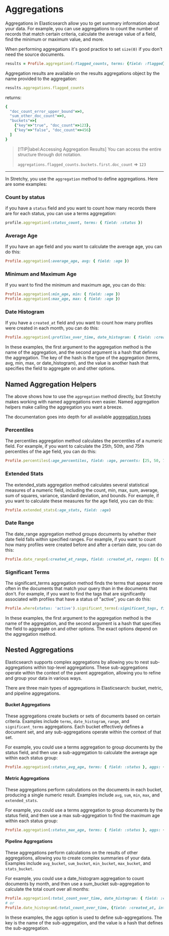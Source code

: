 # Aggregations

Aggregations in Elasticsearch allow you to get summary information about your data. For example, you can use aggregations to count the number of records that match certain criteria, calculate the average value of a field, find the minimum or maximum value, and more.


When performing aggregations it's good practice to set `size(0)` if you don't need the source documents.

```ruby
results = Profile.aggregation(:flagged_counts, terms: {field: :flagged}).size(0)
```

Aggregation results are available on the results aggregations object by the name provided to the aggregation:

```ruby
results.aggregations.flagged_counts
```

returns:
```ruby
{
  "doc_count_error_upper_bound"=>0,
  "sum_other_doc_count"=>0,
  "buckets"=>[
    {"key"=>"true", "doc_count"=>123},
    {"key"=>"false", "doc_count"=>456}
  ]
}
```

>[!TIP|label:Accessing Aggregation Results] 
>You can access the entire structure through dot notation. 
>
>`aggregations.flagged_counts.buckets.first.doc_count` => `123`


--- 

In Stretchy, you use the `aggregation` method to define aggregations. Here are some examples:

### Count by status 

if you have a `status` field and you want to count how many records there are for each status, you can use a terms aggregation:
```ruby
profile.aggregation(:status_count, terms: { field: :status })
```


### Average Age

If you have an age field and you want to calculate the average age, you can do this:

```ruby
Profile.aggregation(:average_age, avg: { field: :age })
```

### Minimum and Maximum Age

If you want to find the minimum and maximum age, you can do this:

```ruby
Profile.aggregation(:min_age, min: { field: :age })
Profile.aggregation(:max_age, max: { field: :age })
```

### Date Histogram

If you have a `created_at` field and you want to count how many profiles were created in each month, you can do this:
```ruby
Profile.aggregation(:profiles_over_time, date_histogram: { field: :created_at, interval: 'month' })
```

In these examples, the first argument to the aggregation method is the name of the aggregation, and the second argument is a hash that defines the aggregation. The key of the hash is the type of the aggregation (terms, avg, min, max, or date_histogram), and the value is another hash that specifies the field to aggregate on and other options.

## Named Aggregation Helpers

The above shows how to use the `aggregation` method directly, but Stretchy makes working with named aggregations even easier. Named aggregation helpers make calling the aggregation you want a breeze.

The documentation goes into depth for all available [aggregation types](/doc/stretchy/relations/AggregationMethods)

### Percentiles

The percentiles aggregation method calculates the percentiles of a numeric field. For example, if you want to calculate the 25th, 50th, and 75th percentiles of the age field, you can do this:
```ruby
Profile.percentiles(:age_percentiles, field: :age, percents: [25, 50, 75])
```

### Extended Stats

The extended_stats aggregation method calculates several statistical measures of a numeric field, including the count, min, max, sum, average, sum of squares, variance, standard deviation, and bounds. For example, if you want to calculate these measures for the age field, you can do this:

```ruby
Profile.extended_stats(:age_stats, field: :age)
```

### Date Range

The date_range aggregation method groups documents by whether their date field falls within specified ranges. For example, if you want to count how many profiles were created before and after a certain date, you can do this:
```ruby
Profile.date_range(:created_at_range, field: :created_at, ranges: [{ to: '2022-01-01' }, { from: '2022-01-01' }])
```

### Significant Terms

The significant_terms aggregation method finds the terms that appear more often in the documents that match your query than in the documents that don't. For example, if you want to find the tags that are significantly associated with profiles that have a status of "active", you can do this:
```ruby
Profile.where(status: 'active').significant_terms(:significant_tags, field: :tags)
```
In these examples, the first argument to the aggregation method is the name of the aggregation, and the second argument is a hash that specifies the field to aggregate on and other options. The exact options depend on the aggregation method.

## Nested Aggregations

Elasticsearch supports complex aggregations by allowing you to nest sub-aggregations within top-level aggregations. These sub-aggregations operate within the context of the parent aggregation, allowing you to refine and group your data in various ways.

There are three main types of aggregations in Elasticsearch: bucket, metric, and pipeline aggregations.

#### Bucket Aggregations 
These aggregations create buckets or sets of documents based on certain criteria. Examples include `terms`, `date_histogram`, `range`, and `significant_terms` aggregations. Each bucket effectively defines a document set, and any sub-aggregations operate within the context of that set.

For example, you could use a terms aggregation to group documents by the status field, and then use a sub-aggregation to calculate the average age within each status group:
```ruby
Profile.aggregation(:status_avg_age, terms: { field: :status }, aggs: { avg_age: { avg: { field: :age } } })
```

#### Metric Aggregations
 These aggregations perform calculations on the documents in each bucket, producing a single numeric result. Examples include `avg`, `sum`, `min`, `max`, and `extended_stats`.

For example, you could use a terms aggregation to group documents by the status field, and then use a max sub-aggregation to find the maximum age within each status group:
```ruby
Profile.aggregation(:status_max_age, terms: { field: :status }, aggs: { max_age: { max: { field: :age } } })
```

#### Pipeline Aggregations
These aggregations perform calculations on the results of other aggregations, allowing you to create complex summaries of your data. Examples include `avg_bucket`, `sum_bucket`, `min_bucket`, `max_bucket`, and `stats_bucket`.

For example, you could use a date_histogram aggregation to count documents by month, and then use a sum_bucket sub-aggregation to calculate the total count over all months:
```ruby
Profile.aggregation(:total_count_over_time, date_histogram: { field: :created_at, interval: 'month' }, aggs: { total_count: { sum_bucket: { buckets_path: '_count' } } })
# or
Profile.date_histogram(:total_count_over_time, {field: :created_at, interval: :month}, aggs: {total_count: { sum_bucket: { buckets_path: '_count' } } })
```

In these examples, the aggs option is used to define sub-aggregations. The key is the name of the sub-aggregation, and the value is a hash that defines the sub-aggregation.